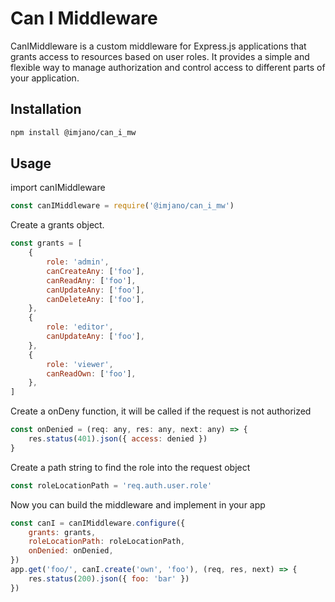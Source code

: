 # Can I Middleware

CanIMiddleware is a custom middleware for Express.js applications
that grants access to resources based on user roles.
It provides a simple and flexible way to manage authorization
and control access to different parts of your application.

## Installation

```bash
npm install @imjano/can_i_mw
```

## Usage

import canIMiddleware

```javascript
const canIMiddleware = require('@imjano/can_i_mw')
```

Create a grants object.

```javascript
const grants = [
	{
		role: 'admin',
		canCreateAny: ['foo'],
		canReadAny: ['foo'],
		canUpdateAny: ['foo'],
		canDeleteAny: ['foo'],
	},
	{
		role: 'editor',
		canUpdateAny: ['foo'],
	},
	{
		role: 'viewer',
		canReadOwn: ['foo'],
	},
]
```

Create a onDeny function, it will be called if the request is not authorized

```javascript
const onDenied = (req: any, res: any, next: any) => {
	res.status(401).json({ access: denied })
}
```

Create a path string to find the role into the request object

```javascript
const roleLocationPath = 'req.auth.user.role'
```

Now you can build the middleware and implement in your app

```javascript
const canI = canIMiddleware.configure({
	grants: grants,
	roleLocationPath: roleLocationPath,
	onDenied: onDenied,
})
app.get('foo/', canI.create('own', 'foo'), (req, res, next) => {
	res.status(200).json({ foo: 'bar' })
})
```
